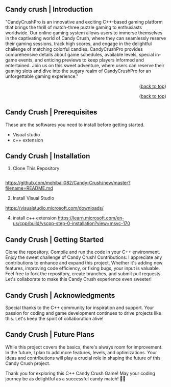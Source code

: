 <a name="readme-top"></a>
## Candy crush | Introduction

"CandyCrushPro is an innovative and exciting C++-based gaming platform that brings the thrill of match-three puzzle gaming to enthusiasts worldwide.
Our online gaming system allows users to immerse themselves in the captivating world of Candy Crush, 
where they can seamlessly reserve their gaming sessions, track high scores, and engage in the delightful challenge of matching colorful candies.
CandyCrushPro provides comprehensive details about game schedules, available levels, special in-game events, and enticing previews to keep players informed and entertained. 
Join us on this sweet adventure, where users can reserve their gaming slots and dive into the sugary realm of CandyCrushPro for an unforgettable gaming experience."

<p align="right">(<a href="#readme-top">back to top</a>)</p>


<p align="right">(<a href="#readme-top">back to top</a>)</p>

## Candy Crush | Prerequisites

These are the softwares you need to install before getting started.
- Visual studio
- c++ extension


## Candy Crush | Installation
  
1. Clone This Repository

   ```sh
https://github.com/mohibali082/Candy-Crush/new/master?filename=README.md

2. Install Visual Studio
   
  https://visualstudio.microsoft.com/downloads/ 

4. install c++ extension
https://learn.microsoft.com/en-us/cpp/build/vscpp-step-0-installation?view=msvc-170

## Candy Crush | Getting Started

Clone the repository.
Compile and run the code in your C++ environment.
Enjoy the sweet challenge of Candy Crush!
Contributions:
I appreciate any contributions to enhance and expand this project. Whether it's adding new features, improving code efficiency, or fixing bugs, your input is valuable. Feel free to fork the repository, create branches, and submit pull requests. Let's collaborate to make this Candy Crush experience even sweeter!
## Candy Crush | Acknowledgments
Special thanks to the C++ community for inspiration and support. Your passion for coding and game development continues to drive projects like this. Let's keep the spirit of collaboration alive!

## Candy Crush | Future Plans
While this project covers the basics, there's always room for improvement. In the future, I plan to add more features, levels, and optimizations. Your ideas and contributions will play a crucial role in shaping the future of this Candy Crush project.

Thank you for exploring this C++ Candy Crush Game! May your coding journey be as delightful as a successful candy match! 🚀🍬

